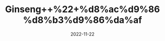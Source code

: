 ---
title: 'Ginseng++%22+%d8%ac%d9%86%d8%b3%d9%86%da%af'
date: '2022-11-22' 
metatag: '' 
inventory: '0' 
draft: false 
# meta description 
shortDescripton: 'Jin+seng+%22It+is+commonly+touted+for+its+antioxidant+and+anti-inflammatory+effects.+It+could+also+help+regulate+blood+sugar+levels+and+have+benefits+for+some+cancers.'
description: 'Herbs+%d8%ac%da%91%db%8c+%d8%a8%d9%88%d9%b9%db%8c'
longdescription: ''
tags: ''
brand: ''
subCategory: ''
unit: '10 gm-Pk'
sellCount: '0'
featured: True
# product Price
price: '200.0'
# Product Short Description
shortDescription: 'Jin+seng+%22It+is+commonly+touted+for+its+antioxidant+and+anti-inflammatory+effects.+It+could+also+help+regulate+blood+sugar+levels+and+have+benefits+for+some+cancers.'
productID: '1E7C7FD6-5424-ED11-9968-005056B3A416'
type: 'products'
category: 'Herbs+%d8%ac%da%91%db%8c+%d8%a8%d9%88%d9%b9%db%8c' 
thumnailproduct: 'https://eraconnect.blob.core.windows.net/product-images/aminsaddiquidawakhana/1E7C7FD6-5424-ED11-9968-005056B3A416.webp' 
images:
  - image: 'https://eraconnect.blob.core.windows.net/product-images/aminsaddiquidawakhana/1E7C7FD6-5424-ED11-9968-005056B3A416.webp'  
Variants:
---
